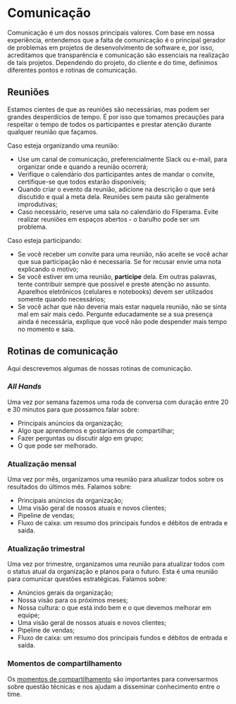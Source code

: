 # Comunicação

Comunicação é um dos nossos principais valores. Com base em nossa experiência, entendemos que a falta de comunicação é o principal gerador de problemas em projetos de desenvolvimento de software e, por isso, acreditamos que transparência e comunicação são essenciais na realização de tais projetos. Dependendo do projeto, do cliente e do time, definimos diferentes pontos e rotinas de comunicação.

## Reuniões

Estamos cientes de que as reuniões são necessárias, mas podem ser grandes desperdícios de tempo. É por isso que tomamos precauções para respeitar o tempo de todos os participantes e prestar atenção durante qualquer reunião que façamos.

Caso esteja organizando uma reunião:

* Use um canal de comunicação, preferencialmente Slack ou e-mail, para organizar onde e quando a reunião ocorrerá;
* Verifique o calendário dos participantes antes de mandar o convite, certifique-se que todos estarão disponíveis;
* Quando criar o evento da reunião, adicione na descrição o que será discutido e qual a meta dela. Reuniões sem pauta são geralmente improdutivas;
* Caso necessário, reserve uma sala no calendário do Fliperama. Evite realizar reuniões em espaços abertos - o barulho pode ser um problema.

Caso esteja participando:

* Se você receber um convite para uma reunião, não aceite se você achar que sua participação não é necessaria. Se for recusar envie uma nota explicando o motivo;
* Se você estiver em uma reunião, **participe** dela. Em outras palavras, tente contribuir sempre que possível e preste atenção no assunto. Aparelhos eletrônicos (celulares e notebooks) devem ser utilizados somente quando necessários;
* Se você achar que não deveria mais estar naquela reunião, não se sinta mal em sair mais cedo. Pergunte educadamente se a sua presença ainda é necessária, explique que você não pode despender mais tempo no momento e saia.

## Rotinas de comunicação

Aqui descrevemos algumas de nossas rotinas de comunicação.

### _All Hands_

Uma vez por semana fazemos uma roda de conversa com duração entre 20 e 30 minutos para que possamos falar sobre:

* Principais anúncios da organização;
* Algo que aprendemos e gostaríamos de compartilhar;
* Fazer perguntas ou discutir algo em grupo;
* O que pode ser melhorado.

### Atualização mensal

Uma vez por mês, organizamos uma reunião para atualizar todos sobre os resultados do últimos mês. Falamos sobre:

* Principais anúncios da organização;
* Uma visão geral de nossos atuais e novos clientes;
* Pipeline de vendas;
* Fluxo de caixa: um resumo dos principais fundos e débitos de entrada e saída.

### Atualização trimestral

Uma vez por trimestre, organizamos uma reunião para atualizar todos com o status atual da organização e planos para o futuro. Esta é uma reunião para comunicar questões estratégicas. Falamos sobre:

* Anúncios gerais da organização;
* Nossa visão para os próximos meses;
* Nossa cultura: o que está indo bem e o que devemos melhorar em equipe;
* Uma visão geral de nossos atuais e novos clientes;
* Pipeline de vendas;
* Fluxo de caixa: um resumo dos principais fundos e débitos de entrada e saída.

### Momentos de compartilhamento

Os [momentos de compartilhamento](/organization/1-1-sharing) são importantes para conversarmos sobre questão técnicas e nos ajudam a disseminar conhecimento entre o time.
